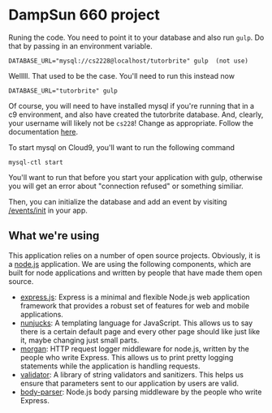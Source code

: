 # DampSun 660 project

Runing the code. You need to point it to your database and also run `gulp`. Do that
by passing in an environment variable.

```
DATABASE_URL="mysql://cs2228@localhost/tutorbrite" gulp  (not use)
```

Welllll. That used to be the case. You'll need to run this instead now

```
DATABASE_URL="tutorbrite" gulp
```

Of course, you will need to have installed mysql if you're running that in a c9 environment,
and also have created the tutorbrite database. And, clearly, your username will likely not
be `cs228`! Change as appropriate. Follow the documentation [here](https://community.c9.io/t/setting-up-mysql/1718).

To start mysql on Cloud9, you'll want to run the following command

```
mysql-ctl start
```

You'll want to run that before you start your application with gulp, otherwise
you will get an error about "connection refused" or something similiar.

Then, you can initialize the database and add an event by visiting
[/events/init](/events/init) in your app.

## What we're using

This application relies on a number of open source projects.
Obviously, it is a [node.js](http://nodejs.org/) application.
We are using the following components, which are built for node
applications and written by people that have made them open 
source.

* [express.js](http://expressjs.com/): Express is a minimal and flexible Node.js web application framework that provides a robust set of features for web and mobile applications.
* [nunjucks](http://mozilla.github.io/nunjucks/): A templating language for JavaScript. This allows us to say there is a certain default page and every other page should like just like it, maybe changing just small parts.
* [morgan](https://github.com/expressjs/morgan): HTTP request logger middleware for node.js, written by the people who write Express. This allows us to print pretty logging statements while the application is handling requests.
* [validator](https://github.com/chriso/validator.js): A library of string validators and sanitizers. This helps us ensure that parameters sent to our application by users are valid.
* [body-parser](https://github.com/expressjs/body-parser): Node.js body parsing middleware by the people who write Express.
